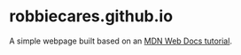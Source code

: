 # robbiecares.github.io
A simple webpage built based on an [MDN Web Docs tutorial](https://developer.mozilla.org/en-US/docs/Learn/Getting_started_with_the_web).
